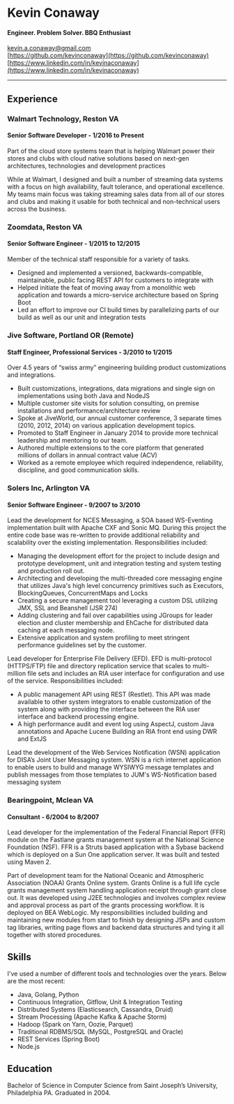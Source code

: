 # Kevin Conaway
#### Engineer. Problem Solver.  BBQ Enthusiast
 
[kevin.a.conaway@gmail.com](mailto:kevin.a.conaway@gmail.com)  
[https://github.com/kevinconaway](https://github.com/kevinconaway)  
[https://www.linkedin.com/in/kevinaconaway](https://www.linkedin.com/in/kevinaconaway)

---

## Experience

### Walmart Technology, Reston VA

#### Senior Software Developer - 1/2016 to Present
Part of the cloud store systems team that is helping Walmart power their stores and clubs with cloud native solutions based on next-gen architectures, technologies and development practices

While at Walmart, I designed and built a number of streaming data systems with a focus on high availability, fault tolerance, and operational excellence. My teams main focus was taking streaming sales data from all of our stores and clubs and making it usable for both technical and non-technical users across the business.

### Zoomdata, Reston VA

#### Senior Software Engineer - 1/2015 to 12/2015
Member of the technical staff responsible for a variety of tasks.

* Designed and implemented a versioned, backwards-compatible, maintainable, public facing REST API for customers to integrate with
* Helped initiate the feat of moving away from a monolithic web application and towards a micro-service architecture based on Spring Boot
* Led an effort to improve our CI build times by parallelizing parts of our build as well as our unit and integration tests

### Jive Software, Portland OR (Remote)

#### Staff Engineer, Professional Services - 3/2010 to 1/2015
Over 4.5 years of “swiss army” engineering building product customizations and integrations.

* Built customizations, integrations, data migrations and single sign on implementations using both Java and NodeJS
* Multiple customer site visits for solution consulting, on premise installations and performance/architecture review
* Spoke at JiveWorld, our annual customer conference, 3 separate times (2010, 2012, 2014) on various application development topics.
* Promoted to Staff Engineer in January 2014 to provide more technical leadership and mentoring to our team.
* Authored multiple extensions to the core platform that generated millions of dollars in annual contract value (ACV)
* Worked as a remote employee which required independence, reliability, discipline, and good communication skills.

### Solers Inc, Arlington VA

#### Senior Software Engineer - 9/2007 to 3/2010
Lead the development for NCES Messaging, a SOA based WS-Eventing implementation built with Apache CXF and Sonic MQ. During this project the entire code base was re-written to provide additional reliability and scalability over the existing implementation. Responsibilities included:

* Managing the development effort for the project to include design and prototype development, unit and integration testing and system testing and production roll out.
* Architecting and developing the multi-threaded core messaging engine that utilizes Java's high level concurrency primitives such as Executors, BlockingQueues, ConcurrentMaps and Locks
* Creating a secure management tool leveraging a custom DSL utilizing JMX, SSL and Beanshell (JSR 274)
* Adding clustering and fail over capabilities using JGroups for leader election and cluster membership and EhCache for distributed data caching at each messaging node.
* Extensive application and system profiling to meet stringent performance guidelines set by the customer.

Lead developer for Enterprise File Delivery (EFD).  EFD is multi-protocol (HTTPS/FTP) file and directory replication service that scales to multi-million file sets and includes an RIA user interface for configuration and use of the service.  Responsibilities included:	

* A public management API using REST (Restlet). This API was made available to other system integrators to enable customization of the system along with providing the interface between the RIA user interface and backend processing engine.
* A high performance audit and event log using AspectJ, custom Java annotations and Apache Lucene
Building an RIA front end using DWR and ExtJS

Lead the development of the Web Services Notification (WSN) application for DISA’s Joint User Messaging system. WSN is a rich internet application to enable users to build and manage WYSIWYG message templates and publish messages from those templates to JUM's WS-Notification based messaging system

### Bearingpoint, Mclean VA

#### Consultant - 6/2004 to 8/2007
Lead developer for the implementation of the Federal Financial Report (FFR) module on the Fastlane grants management system at the National Science Foundation (NSF).  FFR is a Struts based application with a Sybase backend which is deployed on a Sun One application server.  It was built and tested using Maven 2.

Part of development team for the National Oceanic and Atmospheric Association (NOAA) Grants Online system. Grants Online is a full life cycle grants management system handling application receipt through grant close out. It was developed using J2EE technologies and involves complex review and approval process as part of the grants processing workflow.  It is deployed on BEA WebLogic.  My responsibilities included building and maintaining new modules from start to finish by designing JSPs and custom tag libraries, writing page flows and backend data structures and tying it all together with stored procedures.

## Skills

I've used a number of different tools and technologies over the years.  Below are the most recent:

* Java, Golang, Python
* Continuous Integration, Gitflow, Unit & Integration Testing
* Distributed Systems (Elasticsearch, Cassandra, Druid)
* Stream Processing (Apache Kafka & Apache Storm)
* Hadoop (Spark on Yarn, Oozie, Parquet)
* Traditional RDBMS/SQL (MySQL, PostgreSQL and Oracle)
* REST Services (Spring Boot)
* Node.js

## Education
Bachelor of Science in Computer Science from Saint Joseph’s University, Philadelphia PA.  Graduated in 2004.